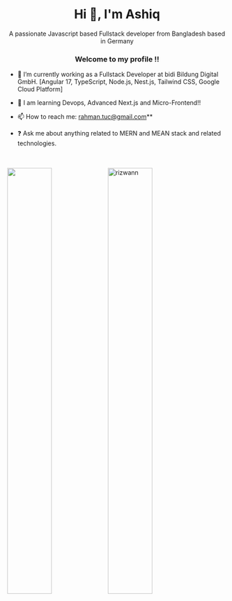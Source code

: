 

<h1 align="center">Hi 👋, I'm Ashiq</h1>
<div align="center">A passionate Javascript based Fullstack developer from Bangladesh based in Germany</div>  
  <h3 align="center">Welcome to my profile !!</h3>

- 🔭  I’m currently working as a Fullstack Developer at bidi Bildung Digital GmbH. [Angular 17, TypeScript, Node.js, Nest.js, Tailwind CSS, Google Cloud Platform]

- 🌱 I am learning Devops, Advanced Next.js and Micro-Frontend!!

- 📫 How to reach me: rahman.tuc@gmail.com**

- ❓ Ask me about anything related to MERN and MEAN stack and related technologies.  

<br/>  
  

<br/>  

<img src="https://github-readme-stats.vercel.app/api?username=ashiqur-russel&show_icons=true&count_private=true&hide_border=true"  width="45%" height="50%" />
<img  src="https://github-readme-streak-stats.herokuapp.com/?user=ashiqur-russel&theme=default" alt="rizwann" width="45%" height="50%" />

</div>


